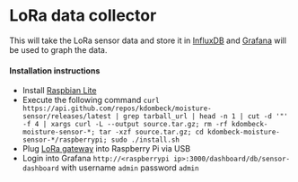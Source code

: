 # LoRa data collector
This will take the LoRa sensor data and store it in [InfluxDB](https://www.influxdata.com/time-series-platform/influxdb/) and [Grafana](http://grafana.org/) will be used to graph the data.

#### Installation instructions
* Install [Raspbian Lite](https://www.raspberrypi.org/downloads/raspbian/)
* Execute the following command `curl https://api.github.com/repos/kdombeck/moisture-sensor/releases/latest | grep tarball_url | head -n 1 | cut -d '"' -f 4 | xargs curl -L --output source.tar.gz; rm -rf kdombeck-moisture-sensor-*; tar -xzf source.tar.gz; cd kdombeck-moisture-sensor-*/raspberrypi; sudo ./install.sh`
* Plug [LoRa gateway](https://github.com/kdombeck/moisture-sensor/tree/master/gateway) into Raspberry Pi via USB
* Login into Grafana `http://<raspberrypi ip>:3000/dashboard/db/sensor-dashboard` with username `admin` password `admin`
